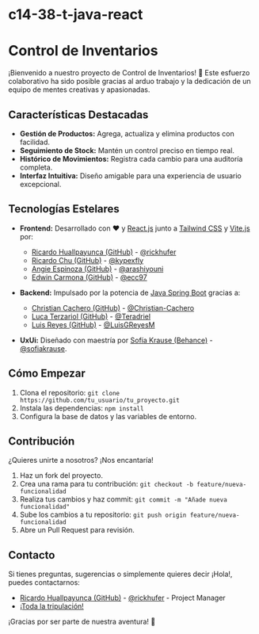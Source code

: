 # c14-38-t-java-react

# Control de Inventarios

¡Bienvenido a nuestro proyecto de Control de Inventarios! 🚀 Este esfuerzo colaborativo ha sido posible gracias al arduo trabajo y la dedicación de un equipo de mentes creativas y apasionadas.

## Características Destacadas

- **Gestión de Productos:** Agrega, actualiza y elimina productos con facilidad.
- **Seguimiento de Stock:** Mantén un control preciso en tiempo real.
- **Histórico de Movimientos:** Registra cada cambio para una auditoría completa.
- **Interfaz Intuitiva:** Diseño amigable para una experiencia de usuario excepcional.

## Tecnologías Estelares

- **Frontend:** Desarrollado con ❤️ y [React.js](https://reactjs.org/) junto a [Tailwind CSS](https://tailwindcss.com/) y [Vite.js](https://vitejs.dev/) por:
  - [Ricardo Huallpayunca (GitHub)](https://github.com/rickhufer) - [@rickhufer](https://github.com/rickhufer)
  - [Ricardo Chu (GitHub)](https://github.com/kypexfly) - [@kypexfly](https://github.com/kypexfly)
  - [Angie Espinoza (GitHub)](https://github.com/arashiyouni) - [@arashiyouni](https://github.com/arashiyouni)
  - [Edwin Carmona (GitHub)](https://github.com/ecc97) - [@ecc97](https://github.com/ecc97)

- **Backend:** Impulsado por la potencia de [Java Spring Boot](https://spring.io/projects/spring-boot) gracias a:
  - [Christian Cachero (GitHub)](https://github.com/Christian-Cachero) - [@Christian-Cachero](https://github.com/Christian-Cachero)
  - [Luca Terzariol (GitHub)](https://github.com/Teradriel) - [@Teradriel](https://github.com/Teradriel)
  - [Luis Reyes (GitHub)](https://github.com/LuisGReyesM) - [@LuisGReyesM](https://github.com/LuisGReyesM)

- **UxUi:** Diseñado con maestría por [Sofía Krause (Behance)](https://www.behance.net/sofiakrause) - [@sofiakrause](https://www.behance.net/sofiakrause).

## Cómo Empezar

1. Clona el repositorio: `git clone https://github.com/tu_usuario/tu_proyecto.git`
2. Instala las dependencias: `npm install`
3. Configura la base de datos y las variables de entorno.

## Contribución

¿Quieres unirte a nosotros? ¡Nos encantaría!

1. Haz un fork del proyecto.
2. Crea una rama para tu contribución: `git checkout -b feature/nueva-funcionalidad`
3. Realiza tus cambios y haz commit: `git commit -m "Añade nueva funcionalidad"`
4. Sube los cambios a tu repositorio: `git push origin feature/nueva-funcionalidad`
5. Abre un Pull Request para revisión.

## Contacto

Si tienes preguntas, sugerencias o simplemente quieres decir ¡Hola!, puedes contactarnos:

- [Ricardo Huallpayunca (GitHub)](https://github.com/rickhufer) - [@rickhufer](https://github.com/rickhufer) - Project Manager
- [¡Toda la tripulación!](#desarrollo)

¡Gracias por ser parte de nuestra aventura! 🌟
